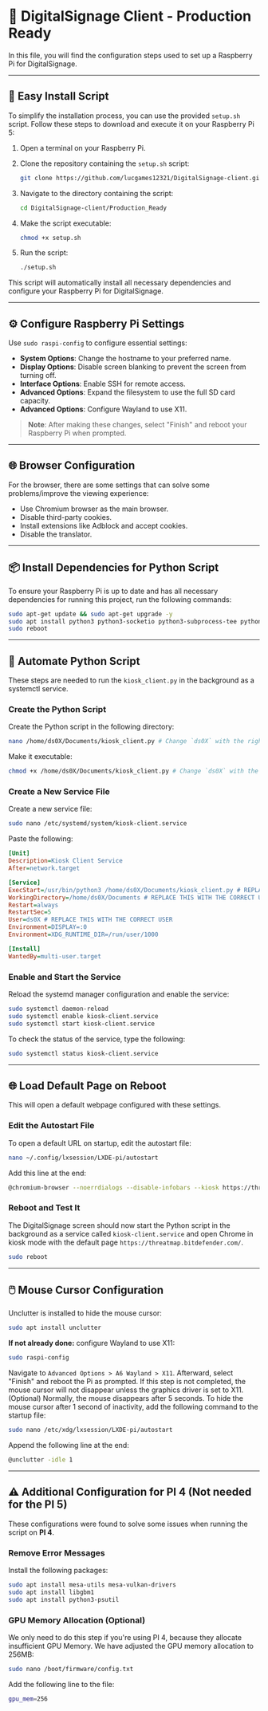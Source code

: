 # 🎉 DigitalSignage Client - Production Ready
In this file, you will find the configuration steps used to set up a Raspberry Pi for DigitalSignage.

------------------------------------------------------------------------
## 🚀 Easy Install Script
To simplify the installation process, you can use the provided `setup.sh` script. Follow these steps to download and execute it on your Raspberry Pi 5:

1. Open a terminal on your Raspberry Pi.
2. Clone the repository containing the `setup.sh` script:
    ```bash
    git clone https://github.com/lucgames12321/DigitalSignage-client.git
    ```

3. Navigate to the directory containing the script:
    ```bash
    cd DigitalSignage-client/Production_Ready
    ```

4. Make the script executable:
    ```bash
    chmod +x setup.sh
    ```

5. Run the script:
    ```bash
    ./setup.sh
    ```
This script will automatically install all necessary dependencies and configure your Raspberry Pi for DigitalSignage.

------------------------------------------------------------------------
## ⚙️ Configure Raspberry Pi Settings

Use `sudo raspi-config` to configure essential settings:
- **System Options**: Change the hostname to your preferred name.
- **Display Options**: Disable screen blanking to prevent the screen from turning off.
- **Interface Options**: Enable SSH for remote access.
- **Advanced Options**: Expand the filesystem to use the full SD card capacity.
- **Advanced Options**: Configure Wayland to use X11.

> **Note**: After making these changes, select "Finish" and reboot your Raspberry Pi when prompted.

------------------------------------------------------------------------
## 🌐 Browser Configuration

For the browser, there are some settings that can solve some problems/improve the viewing experience:
- Use Chromium browser as the main browser.
- Disable third-party cookies.
- Install extensions like Adblock and accept cookies.
- Disable the translator.

------------------------------------------------------------------------
## 📦 Install Dependencies for Python Script
To ensure your Raspberry Pi is up to date and has all necessary dependencies for running this project, run the following commands:

```bash
sudo apt-get update && sudo apt-get upgrade -y
sudo apt install python3 python3-socketio python3-subprocess-tee python3-websocket xdotool unclutter chromium-browser
sudo reboot
```

------------------------------------------------------------------------
## 🔄 Automate Python Script
These steps are needed to run the `kiosk_client.py` in the background as a systemctl service.

### Create the Python Script

Create the Python script in the following directory:
```sh
nano /home/ds0X/Documents/kiosk_client.py # Change `ds0X` with the right user
```

Make it executable:
```sh
chmod +x /home/ds0X/Documents/kiosk_client.py # Change `ds0X` with the right user
```

### Create a New Service File
Create a new service file:
```sh
sudo nano /etc/systemd/system/kiosk-client.service
```

Paste the following:
```ini
[Unit]
Description=Kiosk Client Service
After=network.target

[Service]
ExecStart=/usr/bin/python3 /home/ds0X/Documents/kiosk_client.py # REPLACE THIS WITH THE CORRECT USER
WorkingDirectory=/home/ds0X/Documents # REPLACE THIS WITH THE CORRECT USER
Restart=always
RestartSec=5
User=ds0X # REPLACE THIS WITH THE CORRECT USER
Environment=DISPLAY=:0
Environment=XDG_RUNTIME_DIR=/run/user/1000

[Install]
WantedBy=multi-user.target
```

### Enable and Start the Service
Reload the systemd manager configuration and enable the service:
```sh
sudo systemctl daemon-reload
sudo systemctl enable kiosk-client.service
sudo systemctl start kiosk-client.service
```

To check the status of the service, type the following:
```sh
sudo systemctl status kiosk-client.service
```

------------------------------------------------------------------------
## 🌐 Load Default Page on Reboot
This will open a default webpage configured with these settings.

### Edit the Autostart File
To open a default URL on startup, edit the autostart file:
```sh
nano ~/.config/lxsession/LXDE-pi/autostart
```

Add this line at the end:
```sh
@chromium-browser --noerrdialogs --disable-infobars --kiosk https://threatmap.bitdefender.com/
```

### Reboot and Test It
The DigitalSignage screen should now start the Python script in the background as a service called `kiosk-client.service` and open Chrome in kiosk mode with the default page `https://threatmap.bitdefender.com/`.
```sh
sudo reboot
```

------------------------------------------------------------------------
## 🖱️ Mouse Cursor Configuration
Unclutter is installed to hide the mouse cursor:
```bash
sudo apt install unclutter
```

**If not already done:** configure Wayland to use X11:
```bash
sudo raspi-config
```

Navigate to `Advanced Options > A6 Wayland > X11`. Afterward, select "Finish" and reboot the Pi as prompted. If this step is not completed, the mouse cursor will not disappear unless the graphics driver is set to X11.
(Optional) Normally, the mouse disappears after 5 seconds. To hide the mouse cursor after 1 second of inactivity, add the following command to the startup file:
```bash
sudo nano /etc/xdg/lxsession/LXDE-pi/autostart
```

Append the following line at the end:
```bash
@unclutter -idle 1
```
------------------------------------------------------------------------
## ⚠️ Additional Configuration for PI 4 (Not needed for the PI 5)
These configurations were found to solve some issues when running the script on **PI 4**.

### Remove Error Messages
Install the following packages:
```bash
sudo apt install mesa-utils mesa-vulkan-drivers
sudo apt install libgbm1
sudo apt install python3-psutil
```

### GPU Memory Allocation (Optional)
We only need to do this step if you're using PI 4, because they allocate insufficient GPU Memory. We have adjusted the GPU memory allocation to 256MB:
```bash
sudo nano /boot/firmware/config.txt
```

Add the following line to the file:
```bash
gpu_mem=256
```
